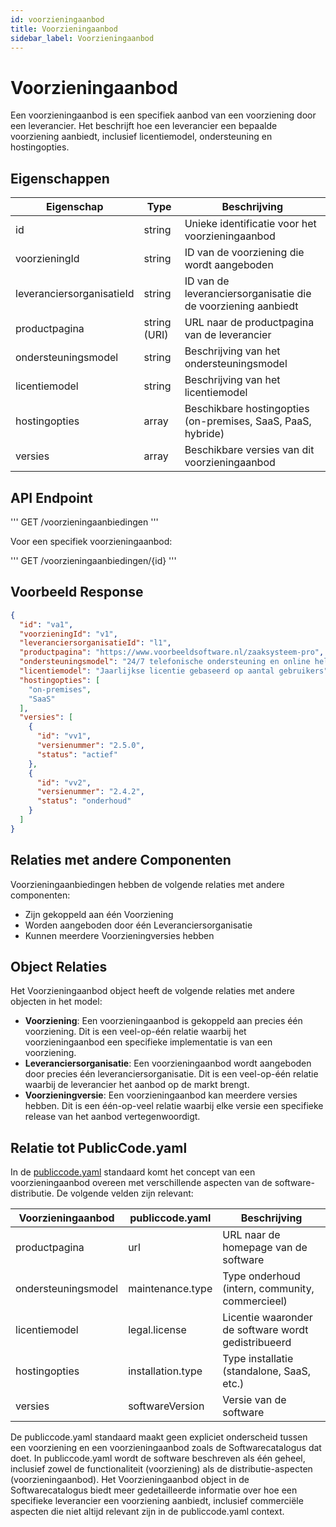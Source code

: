 ```yaml
---
id: voorzieningaanbod
title: Voorzieningaanbod
sidebar_label: Voorzieningaanbod
---
```


# Voorzieningaanbod

Een voorzieningaanbod is een specifiek aanbod van een voorziening door een leverancier. Het beschrijft hoe een leverancier een bepaalde voorziening aanbiedt, inclusief licentiemodel, ondersteuning en hostingopties.

## Eigenschappen

| Eigenschap | Type | Beschrijving |
|------------|------|-------------|
| id | string | Unieke identificatie voor het voorzieningaanbod |
| voorzieningId | string | ID van de voorziening die wordt aangeboden |
| leveranciersorganisatieId | string | ID van de leveranciersorganisatie die de voorziening aanbiedt |
| productpagina | string (URI) | URL naar de productpagina van de leverancier |
| ondersteuningsmodel | string | Beschrijving van het ondersteuningsmodel |
| licentiemodel | string | Beschrijving van het licentiemodel |
| hostingopties | array | Beschikbare hostingopties (on-premises, SaaS, PaaS, hybride) |
| versies | array | Beschikbare versies van dit voorzieningaanbod |

## API Endpoint

'''
GET /voorzieningaanbiedingen
'''

Voor een specifiek voorzieningaanbod:

'''
GET /voorzieningaanbiedingen/{id}
'''

## Voorbeeld Response

```json
{
  "id": "va1",
  "voorzieningId": "v1",
  "leveranciersorganisatieId": "l1",
  "productpagina": "https://www.voorbeeldsoftware.nl/zaaksysteem-pro",
  "ondersteuningsmodel": "24/7 telefonische ondersteuning en online helpdesk",
  "licentiemodel": "Jaarlijkse licentie gebaseerd op aantal gebruikers",
  "hostingopties": [
    "on-premises",
    "SaaS"
  ],
  "versies": [
    {
      "id": "vv1",
      "versienummer": "2.5.0",
      "status": "actief"
    },
    {
      "id": "vv2",
      "versienummer": "2.4.2",
      "status": "onderhoud"
    }
  ]
}
```

## Relaties met andere Componenten

Voorzieningaanbiedingen hebben de volgende relaties met andere componenten:

- Zijn gekoppeld aan één Voorziening
- Worden aangeboden door één Leveranciersorganisatie
- Kunnen meerdere Voorzieningversies hebben

## Object Relaties

Het Voorzieningaanbod object heeft de volgende relaties met andere objecten in het model:

- **Voorziening**: Een voorzieningaanbod is gekoppeld aan precies één voorziening. Dit is een veel-op-één relatie waarbij het voorzieningaanbod een specifieke implementatie is van een voorziening.
- **Leveranciersorganisatie**: Een voorzieningaanbod wordt aangeboden door precies één leveranciersorganisatie. Dit is een veel-op-één relatie waarbij de leverancier het aanbod op de markt brengt.
- **Voorzieningversie**: Een voorzieningaanbod kan meerdere versies hebben. Dit is een één-op-veel relatie waarbij elke versie een specifieke release van het aanbod vertegenwoordigt.

## Relatie tot PublicCode.yaml

In de [publiccode.yaml](https://github.com/publiccodeyml/publiccode.yaml) standaard komt het concept van een voorzieningaanbod overeen met verschillende aspecten van de software-distributie. De volgende velden zijn relevant:

| Voorzieningaanbod | publiccode.yaml | Beschrijving |
|-------------------|-----------------|--------------|
| productpagina | url | URL naar de homepage van de software |
| ondersteuningsmodel | maintenance.type | Type onderhoud (intern, community, commercieel) |
| licentiemodel | legal.license | Licentie waaronder de software wordt gedistribueerd |
| hostingopties | installation.type | Type installatie (standalone, SaaS, etc.) |
| versies | softwareVersion | Versie van de software |

De publiccode.yaml standaard maakt geen expliciet onderscheid tussen een voorziening en een voorzieningaanbod zoals de Softwarecatalogus dat doet. In publiccode.yaml wordt de software beschreven als één geheel, inclusief zowel de functionaliteit (voorziening) als de distributie-aspecten (voorzieningaanbod). Het Voorzieningaanbod object in de Softwarecatalogus biedt meer gedetailleerde informatie over hoe een specifieke leverancier een voorziening aanbiedt, inclusief commerciële aspecten die niet altijd relevant zijn in de publiccode.yaml context. 